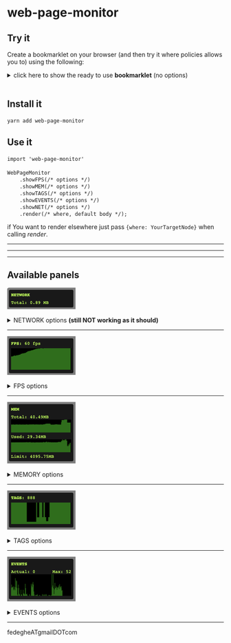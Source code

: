 # web-page-monitor


## Try it

Create a bookmarklet on your browser (and then try it where policies allows you to)  using the following:

<details>
    <summary>click here to show the ready to use <strong>bookmarklet</strong> (no options)</summary>

<pre>
javascript:void(function(){%2Bfunction%20()%20%7Btry%20%7Bvar%20url%20%3D%20%22https%3A%2F%2Fcdn.jsdelivr.net%2Fnpm%2Fweb-page-monitor%400.0.7%2Fdist%2Findex.min.js%22%2Cscript%20%3D%20document.createElement('script')%3Bscript.onload%20%3D%20function%20()%20%7BWebPageMonitor.showNET().showFPS().showMEM(%7Bheight%3A%2030%7D).showTAGS(%7Bfrequency%3A%2010%7D).showEVENTS(%7Bfrequency%3A%2010%2Cexclude%3A%20%5B'onmousemove'%5D%7D).render()%3B%7D%3Bscript.setAttribute('src'%2C%20url)%3Bdocument.getElementsByTagName('head').item(0).appendChild(script)%3B%7Dcatch(e)%7Balert('Can%60t%20inject%20script%2C%20most%20likely%20due%20to%20Content-Security-Policy')%3B%7D%7D()%3B}())
</pre>

which comes from the following:
<pre>
+function () {
    try {
        var url = "https://cdn.jsdelivr.net/npm/web-page-monitor@0.0.7/dist/index.min.js",
            script = document.createElement('script');
        script.onload = function () {
            WebPageMonitor
                .showNET()
                .showFPS()
                .showMEM({
                    height: 30,
                })
                .showTAGS({
                    frequency: 10,
                })
                .showEVENTS({
                    frequency: 10,
                    exclude: [
                        'onmousemove',
                    ]
                })
                .render();
        };
        script.setAttribute('src', url);
        document.getElementsByTagName('head').item(0).appendChild(script);
    } catch (e) {
        alert('Can`t inject script, most likely due to Content-Security-Policy')
    }
}();
</pre>
</details>
<br>

## Install it  
``` sh
yarn add web-page-monitor
```

## Use it
```
import 'web-page-monitor'

WebPageMonitor
    .showFPS(/* options */)
    .showMEM(/* options */)
    .showTAGS(/* options */)
    .showEVENTS(/* options */)
    .showNET(/* options */)
    .render(/* where, default body */);
```

if You want to render elsewhere just pass `{where: YourTargetNode}` when calling _render_.



<hr>
<hr>
<hr>

## Available panels 

![network monitor](https://raw.githubusercontent.com/fedeghe/web-page-monitor/master/img/network.png)

<div>
    <details>
        <summary>NETWORK options <strong>(still NOT working as it should)</strong></summary>
        <div>
            Shows the overall data network flow in MB. 
            Options available:
            <pre style="font-size:0.7em">{ 
    height: int // in px the height of the panel
}</pre>
        </div>
    </details>
</div>
<hr />



![memory monitor](https://raw.githubusercontent.com/fedeghe/web-page-monitor/master/img/fps.png)

<div>
    <details>
        <summary>FPS options</summary>
        <div>
            Shows the current rendering frames per seconds.  
            Options available:
            <pre style="font-size:0.7em">{ 
    height: int, // in px the height of the panel
    color: '#fede76' // the color fo the graph, default is `rgba(0,256,0, 0.5)`
}</pre>
        </div>
    </details>
</div>
<hr />


![memory monitor](https://raw.githubusercontent.com/fedeghe/web-page-monitor/master/img/mem.png)

<div>
    <details>
        <summary>MEMORY options</summary>
        <div>Shows the total and used instant memory in MB.  
            Options available:
            <pre style="font-size:0.7em">{ 
    height: int // in px the height of the panel
    color: '#fede76' // the color fo the graph, default is `rgba(0,256,0, 0.5)`
    frequency: 10 // the frequency of the update, default is 1
}</pre>
        </div>
    </details>
</div>
<hr />

![tags monitor](https://raw.githubusercontent.com/fedeghe/web-page-monitor/master/img/tags.png)

<div>
    <details>
        <summary>TAGS options</summary>
        <div>Shows how many nodes are in the page.  
            Options available:
            <pre style="font-size:0.7em">{ 
    height: int // in px the height of the panel
    color: '#fede76' // the color fo the graph, default is `rgba(0,256,0, 0.5)`
    frequency: 10 // the frequency of the update, default is 1
}</pre>
        </div>
    </details>
</div>
<hr />


![GitHub Logo](https://raw.githubusercontent.com/fedeghe/web-page-monitor/master/img/events.png)

<div>
    <details>
        <summary>EVENTS options</summary>
        <div>Shows the instant number of occurring events whithin the period .  
            Options available:
            <pre style="font-size:0.7em">{ 
    height: int // in px the height of the panel
    color: '#fede76' // the color fo the graph, default is `rgba(0,256,0, 0.5)`
    frequency: 10 // the frequency of the update, default is 1,
    exclude: ['onmousemove'] // exclude one or more events, there are a lot
}</pre>
            <p>just to have an idea tehe following are those possible on webkit</p>
        <pre style="font-size:0.7em">
onsearch, onappinstalled, onbeforeinstallprompt, onabort, onblur, oncancel, oncanplay, oncanplaythrough, onchange, onclick, onclose, oncontextmenu, oncuechange, ondblclick, ondrag, ondragend, ondragenter, ondragleave, ondragover, ondragstart, ondrop, ondurationchange, onemptied, onended, onerror, onfocus, onformdata, oninput, oninvalid, onkeydown, onkeypress, onkeyup, onload, onloadeddata, onloadedmetadata, onloadstart, onmousedown, onmouseenter, onmouseleave, onmousemove, onmouseout, onmouseover, onmouseup, onmousewheel, onpause, onplay, onplaying, onprogress, onratechange, onreset, onresize, onscroll, onseeked, onseeking, onselect, onstalled, onsubmit, onsuspend, ontimeupdate, ontoggle, onvolumechange, onwaiting, onwebkitanimationend, onwebkitanimationiteration, onwebkitanimationstart, onwebkittransitionend, onwheel, onauxclick, ongotpointercapture, onlostpointercapture, onpointerdown, onpointermove, onpointerup, onpointercancel, onpointerover, onpointerout, onpointerenter, onpointerleave, onselectstart, onselectionchange, onanimationend, onanimationiteration, onanimationstart, ontransitionrun, ontransitionstart, ontransitionend, ontransitioncancel, onafterprint, onbeforeprint, onbeforeunload, onhashchange, onlanguagechange, onmessage, onmessageerror, onoffline, ononline, onpagehide, onpageshow, onpopstate, onrejectionhandled, onstorage, onunhandledrejection, onunload, ondevicemotion, ondeviceorientation, ondeviceorientationabsolute, onpointerrawupdate
        </pre> 
        </div>
    </details>
</div>






<hr />
fedegheATgmailDOTcom

